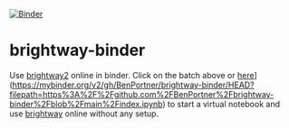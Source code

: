 [![Binder](https://mybinder.org/badge_logo.svg)](https://mybinder.org/v2/gh/BenPortner/brightway-binder/HEAD?filepath=https%3A%2F%2Fgithub.com%2FBenPortner%2Fbrightway-binder%2Fblob%2Fmain%2Findex.ipynb)

# brightway-binder
Use [brightway2](https://brightway.dev/) online in binder. Click on the batch above or [here](https://mybinder.org/badge_logo.svg)](https://mybinder.org/v2/gh/BenPortner/brightway-binder/HEAD?filepath=https%3A%2F%2Fgithub.com%2FBenPortner%2Fbrightway-binder%2Fblob%2Fmain%2Findex.ipynb) to start a virtual notebook and use [brightway](https://brightway.dev/) online without any setup.
